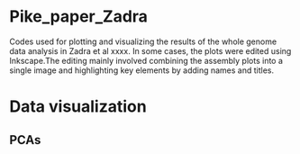 # Pike_paper_Zadra

Codes used for plotting and visualizing the results of the whole genome data analysis in Zadra et al xxxx.
In some cases, the plots were edited using Inkscape.The editing mainly involved combining the assembly plots into a single image and highlighting key elements by adding names and titles.

# Data visualization
## PCAs


